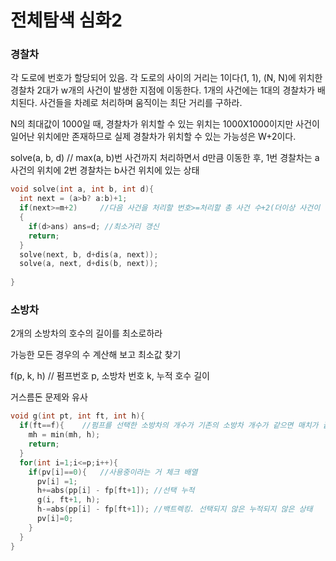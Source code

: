 # 전체탐색 심화2

### 경찰차

각 도로에 번호가 할당되어 있음. 각 도로의 사이의 거리는 1이다(1, 1), (N, N)에 위치한 경찰차 2대가 w개의 사건이 발생한 지점에 이동한다. 1개의 사건에는 1대의 경찰차가 배치된다. 사건들을 차례로 처리하며 움직이는 최단 거리를 구하라.

N의 최대값이 1000일 때, 경찰차가 위치할 수 있는 위치는 1000X1000이지만 사건이 일어난 위치에만 존재하므로 실제 경찰차가 위치할 수 있는 가능성은 W+2이다.

solve(a, b, d) // max(a, b)번 사건까지 처리하면서 d만큼 이동한 후, 1번 경찰차는 a사건의 위치에 2번 경찰차는 b사건 위치에 있는 상태

```c++
void solve(int a, int b, int d){
  int next = (a>b? a:b)+1;
  if(next>=m+2) 	//다음 사건을 처리할 번호>=처리할 총 사건 수+2(더이상 사건이 발생하지 않았다)
  {
    if(d>ans) ans=d; //최소거리 갱신
    return;
  }
  solve(next, b, d+dis(a, next));
  solve(a, next, d+dis(b, next));
  
}
```



### 소방차

2개의 소방차의 호수의 길이를 최소로하라

가능한 모든 경우의 수 계산해 보고 최소값 찾기

f(p, k, h) // 펌프번호 p, 소방차 번호 k, 누적 호수 길이

거스름돈 문제와 유사

```c++
void g(int pt, int ft, int h){
  if(ft==f){	//펌프를 선택한 소방차의 개수가 기존의 소방차 개수가 같으면 매치가 끝났다는 뜻
    mh = min(mh, h);
    return;
  }
  for(int i=1;i<=p;i++){
    if(pv[i]==0){	//사용중이라는 거 체크 배열
      pv[i] =1;
      h+=abs(pp[i] - fp[ft+1]); //선택 누적
      g(i, ft+1, h); 
      h-=abs(pp[i] - fp[ft+1]); //백트렉킹. 선택되지 않은 누적되지 않은 상태
      pv[i]=0;
    }
  }
}
```



